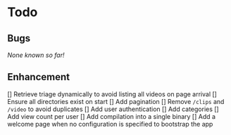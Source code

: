 # Todo

## Bugs

_None known so far!_

## Enhancement

[] Retrieve triage dynamically to avoid listing all videos on page arrival
[] Ensure all directories exist on start
[] Add pagination
[] Remove `/clips` and `/video` to avoid duplicates
[] Add user authentication
[] Add categories
[] Add view count per user
[] Add compilation into a single binary
[] Add a welcome page when no configuration is specified to bootstrap the app
